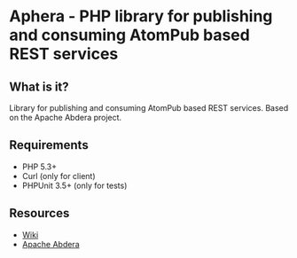 # Aphera - PHP library for publishing and consuming AtomPub based REST services

## What is it?

Library for publishing and consuming AtomPub based REST services. Based on the
Apache Abdera project.

## Requirements

* PHP 5.3+
* Curl (only for client)
* PHPUnit 3.5+ (only for tests)

## Resources

* [Wiki](https://github.com/martinvium/aphera/wiki)
* [Apache Abdera](http://abdera.apache.org/)
